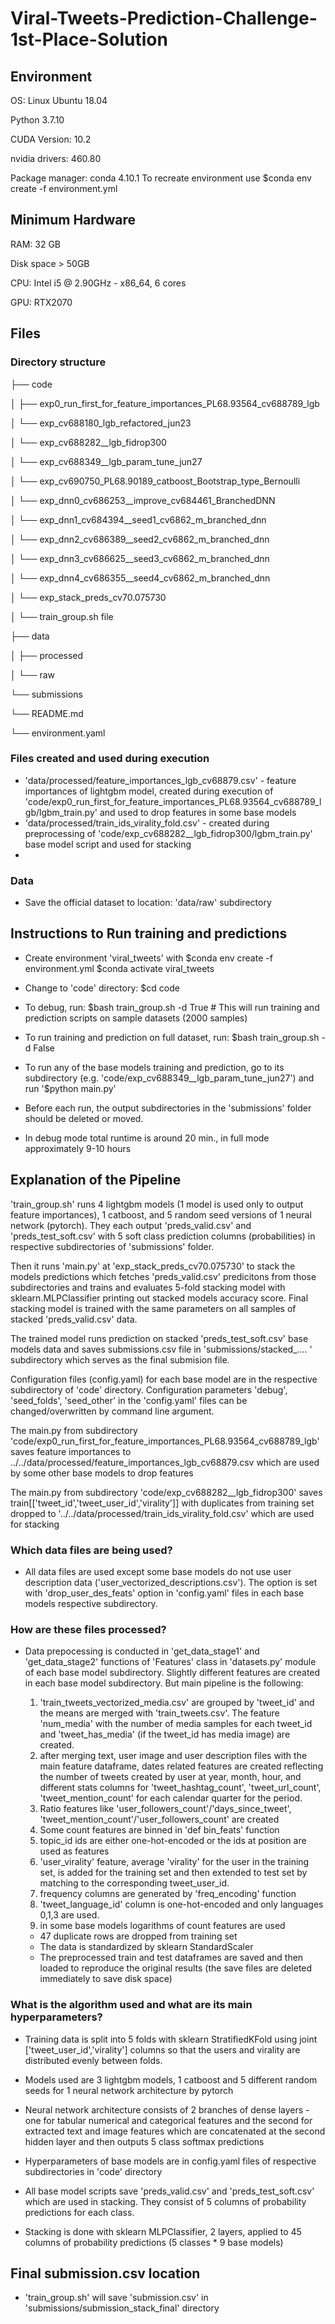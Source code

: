 # Viral-Tweets-Prediction-Challenge-1st-Place-Solution

## Environment
OS: Linux Ubuntu 18.04

Python 3.7.10

CUDA Version:  10.2

nvidia drivers:  460.80

Package manager: conda 4.10.1
To recreate environment use 
$conda env create -f environment.yml


## Minimum Hardware
RAM: 32 GB

Disk space > 50GB

CPU: Intel i5 @ 2.90GHz - x86_64, 6 cores

GPU: RTX2070

## Files

### Directory structure
├── code

│   ├── exp0_run_first_for_feature_importances_PL68.93564_cv688789_lgb

│   └── exp_cv688180_lgb_refactored_jun23

│   └── exp_cv688282__lgb_fidrop300

│   └── exp_cv688349__lgb_param_tune_jun27

│   └── exp_cv690750_PL68.90189_catboost_Bootstrap_type_Bernoulli

│   └── exp_dnn0_cv686253__improve_cv684461_BranchedDNN

│   └── exp_dnn1_cv684394__seed1_cv6862_m_branched_dnn

│   └── exp_dnn2_cv686389__seed2_cv6862_m_branched_dnn

│   └── exp_dnn3_cv686625__seed3_cv6862_m_branched_dnn

│   └── exp_dnn4_cv686355__seed4_cv6862_m_branched_dnn

│   └── exp_stack_preds_cv70.075730

│   └── train_group.sh file

├── data

│   ├── processed

│   └── raw

└── submissions

└── README.md

└── environment.yaml



### Files created and used during execution
- 'data/processed/feature_importances_lgb_cv68879.csv' - feature importances of lightgbm model, created during execution of 'code/exp0_run_first_for_feature_importances_PL68.93564_cv688789_lgb/lgbm_train.py' and used to drop features in some base models
- 'data/processed/train_ids_virality_fold.csv' - created during preprocessing of 'code/exp_cv688282__lgb_fidrop300/lgbm_train.py' base model script and used for stacking
- 
 ### Data
 - Save the official dataset to location: 'data/raw' subdirectory
 
 ## Instructions to Run training and predictions
 - Create environment 'viral_tweets' with
    $conda env create -f environment.yml
    $conda activate viral_tweets

 - Change to 'code' directory:
        $cd code
 - To debug, run:
        $bash train_group.sh -d True
        # This will run training and prediction scripts on sample datasets (2000 samples)
 - To run training and prediction on full dataset, run:
        $bash train_group.sh -d False
 - To run any of the base models training and prediction, go to its subdirectory (e.g. 'code/exp_cv688349__lgb_param_tune_jun27') and run '$python main.py'
 - Before each run, the output subdirectories in the 'submissions' folder should be deleted or moved.

 - In debug mode total runtime is around 20 min., in full mode approximately 9-10 hours


## Explanation of the Pipeline

'train_group.sh' runs 4 lightgbm models (1 model is used only to output feature importances), 1 catboost, and 5 random seed versions of 1 neural network (pytorch). They each output 'preds_valid.csv' and 'preds_test_soft.csv' with 5 soft class prediction columns (probabilities) in respective subdirectories of 'submissions' folder.

Then it runs 'main.py' at 'exp_stack_preds_cv70.075730' to stack the models predictions which fetches 'preds_valid.csv' predicitons from those subdirectories and trains and evaluates 5-fold stacking model with sklearn.MLPClassifier printing out stacked models accuracy score. Final stacking model is trained with the same parameters on all samples of stacked 'preds_valid.csv' data. 

The trained model runs prediction on stacked 'preds_test_soft.csv' base models data and saves submissions.csv file in 'submissions/stacked_.... ' subdirectory which serves as the final submision file.

Configuration files (config.yaml) for each base model are in the respective subdirectory of 'code' directory. Configuration parameters 'debug', 'seed_folds', 'seed_other' in the 'config.yaml' files can be changed/overwritten by command line argument.

The main.py from subdirectory 'code/exp0_run_first_for_feature_importances_PL68.93564_cv688789_lgb' saves feature importances to ../../data/processed/feature_importances_lgb_cv68879.csv which are used by some other base models to drop features

The main.py from subdirectory 'code/exp_cv688282__lgb_fidrop300' saves train[['tweet_id','tweet_user_id','virality']] with duplicates from training set dropped to '../../data/processed/train_ids_virality_fold.csv' which are used for stacking

### Which data files are being used?
- All data files are used except some base models do not use user description data ('user_vectorized_descriptions.csv'). The option is set with 'drop_user_des_feats' option in 'config.yaml' files in each base models respective subdirectory.

### How are these files processed?
- Data prepocessing is conducted in 'get_data_stage1' and 'get_data_stage2' functions of 'Features' class in 'datasets.py' module of each base model subdirectory. Slightly different features are created in each base model subdirectory. But main pipeline is the following:
   1. 'train_tweets_vectorized_media.csv' are grouped by 'tweet_id' and the means are merged with 'train_tweets.csv'. The feature 'num_media' with the number of media samples for each tweet_id and 'tweet_has_media' (if the tweet_id has media image) are created. 
   2. after merging text, user image and user description files with the main feature dataframe, dates related features are created reflecting the number of tweets created by user at year, month, hour, and different stats columns for 'tweet_hashtag_count',  'tweet_url_count',  'tweet_mention_count' for each calendar quarter for the period.
   3. Ratio features like 'user_followers_count'/'days_since_tweet', 'tweet_mention_count'/'user_followers_count' are created
   4. Some count features are binned in 'def bin_feats' function
   5. topic_id ids are either one-hot-encoded or the ids at position are used as features
   6. 'user_virality' feature, average 'virality' for the user in the training set, is added for the training set and then extended to test set by matching to the corresponding tweet_user_id.
   7. frequency columns are generated by 'freq_encoding' function
   8. 'tweet_language_id' column is one-hot-encoded and only languages 0,1,3 are used.
   9. in some base models logarithms of count features are used
   
   - 47 duplicate rows are dropped from training set
   - The data is standardized by sklearn StandardScaler
   - The preprocessed train and test dataframes are saved and then loaded to reproduce the original results (the save files are deleted immediately to save disk space)

###  What is the algorithm used and what are its main hyperparameters?
- Training data is split into 5 folds with sklearn StratifiedKFold using joint ['tweet_user_id','virality'] columns so that the users and virality are distributed evenly between folds.

- Models used are 3 lightgbm models, 1 catboost and 5 different random seeds for 1 neural network architecture by pytorch

- Neural network architecture consists of 2 branches of dense layers - one for tabular numerical and categorical features and the second for extracted text and image features which are concatenated at the second hidden layer and then outputs 5 class softmax predictions

- Hyperparameters of base models are in config.yaml files of respective subdirectories in 'code' directory

- All base model scripts save 'preds_valid.csv' and 'preds_test_soft.csv' which are used in stacking. They consist of 5 columns of probability predictions for each class.

- Stacking is done with sklearn MLPClassifier, 2 layers, applied to 45 columns of probability predictions (5 classes * 9 base models)


## Final submission.csv location
- 'train_group.sh' will save 'submission.csv' in 'submissions/submission_stack_final' directory








